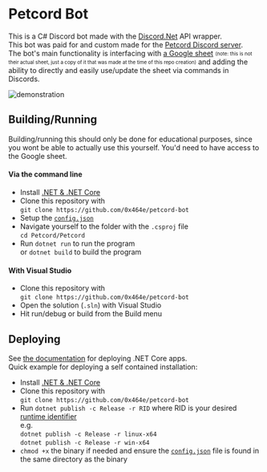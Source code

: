 # Petcord Bot
This is a C# Discord bot made with the [Discord.Net](https://github.com/discord-net/Discord.Net/) API wrapper.  
This bot was paid for and custom made for the [Petcord Discord server](https://discord.gg/petcord).  
The bot's main functionality is interfacing with [a Google sheet](https://docs.google.com/spreadsheets/d/1vnkD2YENDRVTLzv-CCzrfYmSUp47Xsgkg9E8CHhlCrc/edit?usp=sharing) <sub><sup>(note: this is not their actual sheet, just a copy of it that was made at the time of this repo creation)</sup></sub> and adding the ability to directly and easily use/update the sheet via commands in Discords.

![demonstration](https://i.imgur.com/HoHaJm4.gif)

## Building/Running
Building/running this should only be done for educational purposes, since you wont be able to actually use this yourself. You'd need to have access to the Google sheet.
#### Via the command line
* Install [.NET & .NET Core](https://dotnet.microsoft.com/download)
* Clone this repository with  
`git clone https://github.com/0x464e/petcord-bot`
* Setup the [`config.json`](https://github.com/0x464e/petcord-bot/blob/master/config.json)
* Navigate yourself to the folder with the `.csproj` file  
`cd Petcord/Petcord`
* Run `dotnet run` to run the program  
or `dotnet build` to build the program
#### With Visual Studio
* Clone this repository with  
`git clone https://github.com/0x464e/petcord-bot`
* Open the solution (`.sln`) with Visual Studio
* Hit run/debug or build from the Build menu

## Deploying
See [the documentation](https://docs.microsoft.com/en-us/dotnet/core/deploying/) for deploying .NET Core apps.  
Quick example for deploying a self contained installation:
* Install [.NET & .NET Core](https://dotnet.microsoft.com/download)
* Clone this repository with  
`git clone https://github.com/0x464e/petcord-bot`
* Run `dotnet publish -c Release -r RID` where RID is your desired [runtime identifier](https://docs.microsoft.com/en-us/dotnet/core/rid-catalog)  
e.g.  
`dotnet publish -c Release -r linux-x64`  
`dotnet publish -c Release -r win-x64`
* `chmod +x` the binary if needed and ensure the [`config.json`](https://github.com/0x464e/petcord-bot/blob/master/config.json) file is found in the same directory as the binary